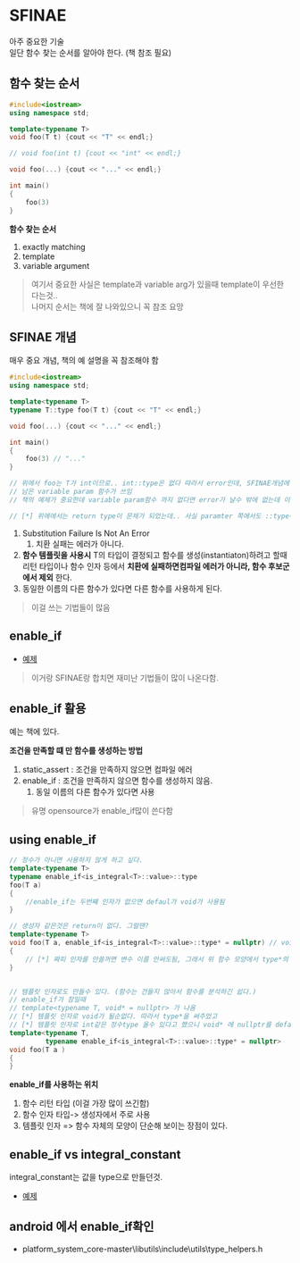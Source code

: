 # SFINAE

아주 중요한 기술  
일단 함수 찾는 순서를 알아야 한다. (책 참조 필요)

## 함수 찾는 순서

```c++
#include<iostream>
using namespace std;

template<typename T>
void foo(T t) {cout << "T" << endl;}

// void foo(int t) {cout << "int" << endl;}

void foo(...) {cout << "..." << endl;}

int main()
{
    foo(3)
}

```
**함수 찾는 순서**  
1. exactly matching
2. template
3. variable argument

> 여기서 중요한 사실은 template과 variable arg가 있을때 template이 우선한다는것..  
> 나머지 순서는 책에 잘 나와있으니 꼭 참조 요망

## SFINAE 개념

매우 중요 개념, 책의 예 설명을 꼭 참조해야 함

```c++
#include<iostream>
using namespace std;

template<typename T>
typename T::type foo(T t) {cout << "T" << endl;}

void foo(...) {cout << "..." << endl;}

int main()
{
    foo(3) // "..."
}

// 위에서 foo는 T가 int이므로.. int::type은 없다 따라서 error인데, SFINAE개념에 따라서 템플릿 함수는 후보에서 제외되고
// 남은 variable param 함수가 쓰임
// 책의 예제가 중요한데 variable param함수 까지 없다면 error가 날수 밖에 없는데 이떄 error는 함수를 찾을수 없다는 에러가 나옴

// [*] 위에에서는 return type이 문제가 되었는데.. 사실 paramter 쪽에서도 ::type이 사용되면 같은 이슈가 발생한다. 
```

1. Substitution Failure Is Not An Error
   1. 치환 실패는 에러가 아니다.
2. **함수 템플릿을 사용시** T의 타입이 결정되고 함수를 생성(instantiaton)하려고 할때 리턴 타입이나 함수 인자 등에서 **치환에 실패하면컴파일 에러가 아니라, 함수 후보군에서 제외** 한다. 
3. 동일한 이름의 다른 함수가 있다면 다른 함수를 사용하게 된다. 

> 이걸 쓰는 기법들이 많음

## enable_if

- [예제](./enable_if_basic.cpp)

> 이거랑 SFINAE랑 합치면 재미난 기법들이 많이 나온다함. 

## enable_if 활용

예는 책에 있다.   

**조건을 만족할 떄 만 함수를 생성하는 방법**
1. static_assert : 조건을 만족하지 않으면 컴파일 에러 
2. enable_if : 조건을 만족하지 않으면 함수를 생성하지 않음.
   1. 동일 이름의 다른 함수가 있다면 사용

> 유명 opensource가 enable_if많이 쓴다함

## using enable_if

```c++
// 정수가 아니면 사용하지 않게 하고 싶다. 
template<typename T>
typename enable_if<is_integral<T>::value>::type
foo(T a)
{
    //enable_if는 두번쨰 인자가 없으면 defaul가 void가 사용됨
}

// 생성자 같은것은 return이 없다. 그럴땐?
template<typename T>
void foo(T a, enable_if<is_integral<T>::value>::type* = nullptr) // void변수는 만들수 없어서 *를 붙이고, 두번째 인자 안넘겼을때를 대비해서  defualt값을 준다.
{
    // [*] 짜피 인자를 안쓸꺼면 변수 이름 안써도됨, 그래서 위 함수 모양에서 type*의 변수 이름은 안줌. 
}


// 템플릿 인자로도 만들수 있다. (함수는 건들지 않아서 함수를 분석하긴 쉽다.)
// enable_if가 참일때
// template<typename T, void* = nullptr> 가 나옴
// [*] 템플릿 인자로 void가 될순없다. 따라서 type*을 써주었고
// [*] 템플릿 인자로 int같은 정수type 올수 있다고 했으니 void* 에 nullptr를 default값으로 주는것도 문제 없음 (template paramter 챕터 참조)
template<typename T,
         typename enable_if<is_integral<T>::value>::type* = nullptr>
void foo(T a ) 
{
}

```

**enable_if를 사용하는 위치**  
1. 함수 리턴 타입 (이걸 가장 많이 쓰긴함)
2. 함수 인자 타입-> 생성자에서 주로 사용
3. 템플릿 인자 => 함수 자체의 모양이 단순해 보이는 장점이 있다. 

## enable_if vs integral_constant

integral_constant는 값을 type으로 만들던것.

- [예제](./enable_if_vs_integral_constant.cpp)

## android 에서 enable_if확인

- platform_system_core-master\libutils\include\utils\type_helpers.h